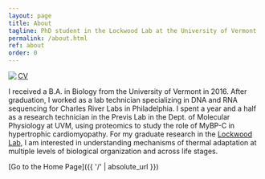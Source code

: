 ```yaml
---
layout: page
title: About
tagline: PhD student in the Lockwood Lab at the University of Vermont
permalink: /about.html
ref: about
order: 0
---
```


<img align="left" src="https://avatars1.githubusercontent.com/u/46583297?s=400&u=6b21ff0e8eef76f218073d585cea45a254af0c65&v=4">

[CV](CV/tsoleary_cv_2019.pdf)

I received a B.A. in Biology from the University of Vermont in 2016. After graduation, I worked as a lab technician specializing in DNA and RNA sequencing for Charles River Labs in Philadelphia. I spent a year and a half as a research technician in the Previs Lab in the Dept. of Molecular Physiology at UVM, using proteomics to study the role of MyBP-C in hypertrophic cardiomyopathy. For my graduate research in the [Lockwood Lab](https://lockwoodlab.weebly.com/), I am interested in understanding mechanisms of thermal adaptation at multiple levels of biological organization and across life stages.

[Go to the Home Page]({{ '/' | absolute_url }})
